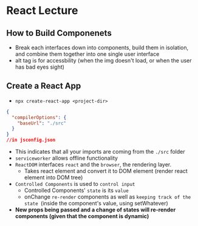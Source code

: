# React Lecture

## How to Build Componenets
* Break each interfaces down into components, build them in isolation, and combine them together into one single user interface
* alt tag is for accessbility (when the img doesn't load, or when the user has bad eyes sight)

## Create a React App
* `npx create-react-app <project-dir>`

``` json
{
  "compilerOptions": {
    "baseUrl": "./src"
  }
}
//in jsconfig.json
```
* This indicates that all your imports are coming from the `./src` folder
* `serviceworker` allows offline functionality
* `ReactDOM` interfaces `react` and the `browser`, the rendering layer. 
  * Takes react element and convert it to DOM element (render react element into DOM tree)
* `Controlled Components` is used to `control input` 
  * Controlled Components' `state` is its `value`
  * onChange `re-render` components as well as `keeping track of the state `(inside the component's value, using setWhatever)
* **New props being passed and a change of states will re-render components (given that the component is dynamic)**